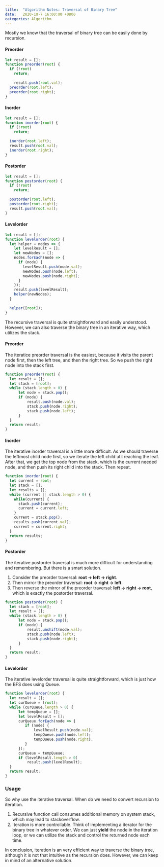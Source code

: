 ```yaml
---
title:  "Algorithm Notes: Traversal of Binary Tree"
date:   2020-10-7 16:00:00 +0800
categories: Algorithm
---
```




Mostly we know that the traversal of binary tree can be easily done by recursion.

#### Preorder

```javascript
let result = [];
function preorder(root) {
  if (!root)
    return;
  
	result.push(root.val);
  preorder(root.left);
  preorder(root.right);
}
```

#### Inorder

```javascript
let result = [];
function inorder(root) {
  if (!root)
    return;
  
  inorder(root.left);
  result.push(root.val);
  inorder(root.right);
}
```

#### Postorder

```javascript
let result = [];
function postorder(root) {
  if (!root)
    return;
  
  postorder(root.left);
  postorder(root.right);
  result.push(root.val);
}
```

#### Levelorder

```javascript
let result = [];
function levelorder(root) {
  let helper = nodes => {
    let levelResult = [];
    let newNodes = [];
    nodes.forEach(node => {
      if (node) {
        levelResult.push(node.val);
        newNodes.push(node.left);
        newNodes.push(node.right);
      }
    });
    result.push(levelResult);
    helper(newNodes);
  }
  
  helper([root]);
}	
```



The recursive traversal is quite straightforward and easily understood. However, we can also traverse the binary tree in an iterative way, which utilizes the stack.

#### Preorder

The iteratice preorder traversal is the easiest, because it visits the parent node first, then the left tree, and then the right tree. So we push the right node into the stack first.

```javascript
function preorder(root) {
  let result = [];
  let stack = [root];
  while (stack.length > 0) {
      let node = stack.pop();
      if (node) {
          result.push(node.val);
          stack.push(node.right);
          stack.push(node.left);    
      }      
  }
  return result;
}
```

#### Inorder

The iterative inorder traversal is a little more difficult. As we should traverse the leftmost child node first, so we iterate the left child util reaching the leaf. After that, we get the top node from the stack, which is the current needed node, and then push its right child into the stack. Then repeat.

```javascript
function inorder(root) {
  let current = root;
  let stack = [];
  let results = [];
  while (current || stack.length > 0) {
    while(current) {
      stack.push(current);
      current = current.left;
    }
    current = stack.pop();
    results.push(current.val);
    current = current.right;
  }
  return results;
}
```

#### Postorder

The iterative postorder traversal is much more difficult for understanding and remembering. But there is a smart solution.

1. Consider the preorder traversal: **root -> left -> right**.
2. Then mirror the preorder traversal: **root -> right -> left**.
3. Then reverse the mirror of the preorder traversal: **left -> right -> root**,  which is exactly the postorder traversal.

```javascript
function postorder(root) {
  let stack = [root];
  let result = [];
  while (stack.length > 0) {
      let node = stack.pop();
      if (node) {
          result.unshift(node.val);
          stack.push(node.left);
          stack.push(node.right);
      }
  }
  return result;
}
```

#### Levelorder

The iterative levelorder traversal is quite straightforward, which is just how the BFS does using Queue.

```javascript
function levelorder(root) {
  let result = [];
  let curQueue = [root];
  while (curQueue.length > 0) {
      let tempQueue = [];
      let levelResult = [];
      curQueue.forEach(node => {
         if (node) {
             levelResult.push(node.val);
             tempQueue.push(node.left);
             tempQueue.push(node.right);
         } 
      });
      curQueue = tempQueue;
      if (levelResult.length > 0)
          result.push(levelResult);
  }
  return result;
}
```



### Usage

So why use the iterative traversal. When do we need to convert recursion to iteration.

1. Recursive function call consumes additional memory on system stack, which may lead to stackoverflow. 
2. Iteration is more controllable. Think of implementing a iterator for the binary tree in whatever order. We can just **yield** the node in the iteration loop, or we can utilize the stack and control the returned node each time.

In conclusion, iteration is an very efficient way to traverse the binary tree, although it is not that intuitive as the recursion does. However, we can keep in mind of an alternative solution.